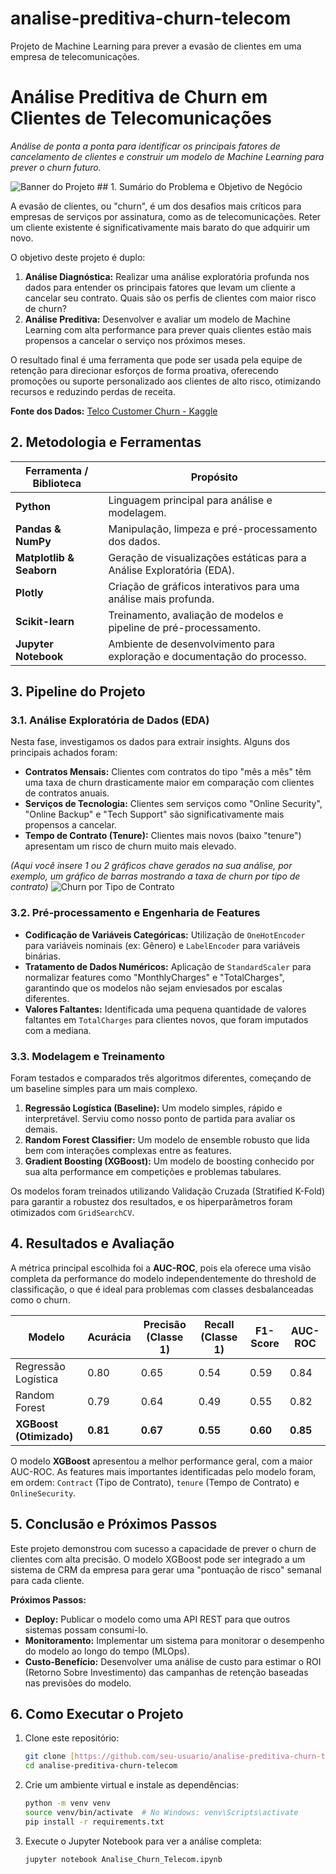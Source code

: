 # analise-preditiva-churn-telecom
Projeto de Machine Learning para prever a evasão de clientes em uma empresa de telecomunicações.
# Análise Preditiva de Churn em Clientes de Telecomunicações

*Análise de ponta a ponta para identificar os principais fatores de cancelamento de clientes e construir um modelo de Machine Learning para prever o churn futuro.*

![Banner do Projeto](https://i.imgur.com/your-image-link-here.png) ## 1. Sumário do Problema e Objetivo de Negócio

A evasão de clientes, ou "churn", é um dos desafios mais críticos para empresas de serviços por assinatura, como as de telecomunicações. Reter um cliente existente é significativamente mais barato do que adquirir um novo.

O objetivo deste projeto é duplo:
1.  **Análise Diagnóstica:** Realizar uma análise exploratória profunda nos dados para entender os principais fatores que levam um cliente a cancelar seu contrato. Quais são os perfis de clientes com maior risco de churn?
2.  **Análise Preditiva:** Desenvolver e avaliar um modelo de Machine Learning com alta performance para prever quais clientes estão mais propensos a cancelar o serviço nos próximos meses.

O resultado final é uma ferramenta que pode ser usada pela equipe de retenção para direcionar esforços de forma proativa, oferecendo promoções ou suporte personalizado aos clientes de alto risco, otimizando recursos e reduzindo perdas de receita.

**Fonte dos Dados:** [Telco Customer Churn - Kaggle](https://www.kaggle.com/datasets/blastchar/telco-customer-churn)

## 2. Metodologia e Ferramentas

| Ferramenta / Biblioteca | Propósito                                                                 |
| ----------------------- | ------------------------------------------------------------------------- |
| **Python** | Linguagem principal para análise e modelagem.                             |
| **Pandas & NumPy** | Manipulação, limpeza e pré-processamento dos dados.                       |
| **Matplotlib & Seaborn**| Geração de visualizações estáticas para a Análise Exploratória (EDA).     |
| **Plotly** | Criação de gráficos interativos para uma análise mais profunda.           |
| **Scikit-learn** | Treinamento, avaliação de modelos e pipeline de pré-processamento.        |
| **Jupyter Notebook** | Ambiente de desenvolvimento para exploração e documentação do processo.   |

## 3. Pipeline do Projeto

### 3.1. Análise Exploratória de Dados (EDA)

Nesta fase, investigamos os dados para extrair insights. Alguns dos principais achados foram:
* **Contratos Mensais:** Clientes com contratos do tipo "mês a mês" têm uma taxa de churn drasticamente maior em comparação com clientes de contratos anuais.
* **Serviços de Tecnologia:** Clientes sem serviços como "Online Security", "Online Backup" e "Tech Support" são significativamente mais propensos a cancelar.
* **Tempo de Contrato (Tenure):** Clientes mais novos (baixo "tenure") apresentam um risco de churn muito mais elevado.

*(Aqui você insere 1 ou 2 gráficos chave gerados na sua análise, por exemplo, um gráfico de barras mostrando a taxa de churn por tipo de contrato)*
![Churn por Tipo de Contrato](caminho/para/seu/grafico1.png)

### 3.2. Pré-processamento e Engenharia de Features

* **Codificação de Variáveis Categóricas:** Utilização de `OneHotEncoder` para variáveis nominais (ex: Gênero) e `LabelEncoder` para variáveis binárias.
* **Tratamento de Dados Numéricos:** Aplicação de `StandardScaler` para normalizar features como "MonthlyCharges" e "TotalCharges", garantindo que os modelos não sejam enviesados por escalas diferentes.
* **Valores Faltantes:** Identificada uma pequena quantidade de valores faltantes em `TotalCharges` para clientes novos, que foram imputados com a mediana.

### 3.3. Modelagem e Treinamento

Foram testados e comparados três algoritmos diferentes, começando de um baseline simples para um mais complexo.

1.  **Regressão Logística (Baseline):** Um modelo simples, rápido e interpretável. Serviu como nosso ponto de partida para avaliar os demais.
2.  **Random Forest Classifier:** Um modelo de ensemble robusto que lida bem com interações complexas entre as features.
3.  **Gradient Boosting (XGBoost):** Um modelo de boosting conhecido por sua alta performance em competições e problemas tabulares.

Os modelos foram treinados utilizando Validação Cruzada (Stratified K-Fold) para garantir a robustez dos resultados, e os hiperparâmetros foram otimizados com `GridSearchCV`.

## 4. Resultados e Avaliação

A métrica principal escolhida foi a **AUC-ROC**, pois ela oferece uma visão completa da performance do modelo independentemente do threshold de classificação, o que é ideal para problemas com classes desbalanceadas como o churn.

| Modelo                  | Acurácia | Precisão (Classe 1) | Recall (Classe 1) | F1-Score | AUC-ROC |
| ----------------------- | -------- | ------------------- | ----------------- | -------- | ------- |
| Regressão Logística     | 0.80     | 0.65                | 0.54              | 0.59     | 0.84    |
| Random Forest           | 0.79     | 0.64                | 0.49              | 0.55     | 0.82    |
| **XGBoost (Otimizado)** | **0.81** | **0.67** | **0.55** | **0.60** | **0.85**|

O modelo **XGBoost** apresentou a melhor performance geral, com a maior AUC-ROC. As features mais importantes identificadas pelo modelo foram, em ordem: `Contract` (Tipo de Contrato), `tenure` (Tempo de Contrato) e `OnlineSecurity`.

## 5. Conclusão e Próximos Passos

Este projeto demonstrou com sucesso a capacidade de prever o churn de clientes com alta precisão. O modelo XGBoost pode ser integrado a um sistema de CRM da empresa para gerar uma "pontuação de risco" semanal para cada cliente.

**Próximos Passos:**
* **Deploy:** Publicar o modelo como uma API REST para que outros sistemas possam consumi-lo.
* **Monitoramento:** Implementar um sistema para monitorar o desempenho do modelo ao longo do tempo (MLOps).
* **Custo-Benefício:** Desenvolver uma análise de custo para estimar o ROI (Retorno Sobre Investimento) das campanhas de retenção baseadas nas previsões do modelo.

## 6. Como Executar o Projeto

1.  Clone este repositório:
    ```bash
    git clone [https://github.com/seu-usuario/analise-preditiva-churn-telecom.git](https://github.com/seu-usuario/analise-preditiva-churn-telecom.git)
    cd analise-preditiva-churn-telecom
    ```
2.  Crie um ambiente virtual e instale as dependências:
    ```bash
    python -m venv venv
    source venv/bin/activate  # No Windows: venv\Scripts\activate
    pip install -r requirements.txt
    ```
3.  Execute o Jupyter Notebook para ver a análise completa:
    ```bash
    jupyter notebook Analise_Churn_Telecom.ipynb
    ```
